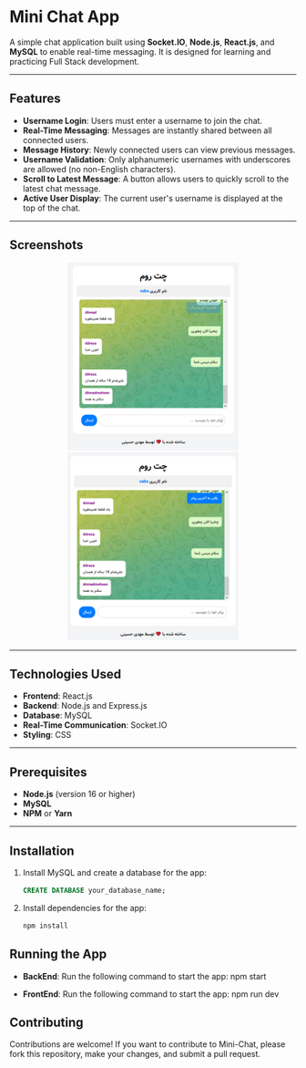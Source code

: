 # Mini Chat App

A simple chat application built using **Socket.IO**, **Node.js**, **React.js**, and **MySQL** to enable real-time messaging. It is designed for learning and practicing Full Stack development.

---

## Features

- **Username Login**: Users must enter a username to join the chat.
- **Real-Time Messaging**: Messages are instantly shared between all connected users.
- **Message History**: Newly connected users can view previous messages.
- **Username Validation**: Only alphanumeric usernames with underscores are allowed (no non-English characters).
- **Scroll to Latest Message**: A button allows users to quickly scroll to the latest chat message.
- **Active User Display**: The current user's username is displayed at the top of the chat.

---

## Screenshots

<div align="center">
  <img src="/screenshots/s1.png" width="300" height="330" alt="Screenshot 1">
  <img src="/screenshots/s2.png" width="300" height="330" alt="Screenshot 2">
</div>

---

## Technologies Used

- **Frontend**: React.js
- **Backend**: Node.js and Express.js 
- **Database**: MySQL
- **Real-Time Communication**: Socket.IO
- **Styling**: CSS

---

## Prerequisites

- **Node.js** (version 16 or higher)
- **MySQL**
- **NPM** or **Yarn**

---

## Installation

1. Install MySQL and create a database for the app:
   ```sql
   CREATE DATABASE your_database_name;
   ```
2. Install dependencies for the app:
   ```bash
   npm install
   ```

## Running the App

- **BackEnd**: Run the following command to start the app:
npm start    

- **FrontEnd**: Run the following command to start the app:
npm run dev  

## Contributing

Contributions are welcome! If you want to contribute to Mini-Chat, please fork this repository, make your changes, and submit a pull request.